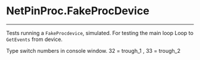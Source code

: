 ﻿# NetPinProc.FakeProcDevice
---

Tests running a `FakeProcdevice`, simulated. For testing the main loop Loop to `GetEvents` from device.

Type switch numbers in console window. 32 = trough_1 , 33 = trough_2